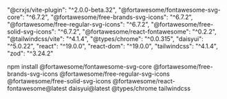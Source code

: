 "@crxjs/vite-plugin": "^2.0.0-beta.32",
"@fortawesome/fontawesome-svg-core": "^6.7.2",
"@fortawesome/free-brands-svg-icons": "^6.7.2",
"@fortawesome/free-regular-svg-icons": "^6.7.2",
"@fortawesome/free-solid-svg-icons": "^6.7.2",
"@fortawesome/react-fontawesome": "^0.2.2",
"@tailwindcss/vite": "^4.1.4",
"@types/chrome": "^0.0.315",
"daisyui": "^5.0.22",
"react": "^19.0.0",
"react-dom": "^19.0.0",
"tailwindcss": "^4.1.4",
"zod": "^3.24.2"

npm install @fortawesome/fontawesome-svg-core @fortawesome/free-brands-svg-icons @fortawesome/free-regular-svg-icons @fortawesome/free-solid-svg-icons @fortawesome/react-fontawesome@latest daisyui@latest @types/chrome tailwindcss
